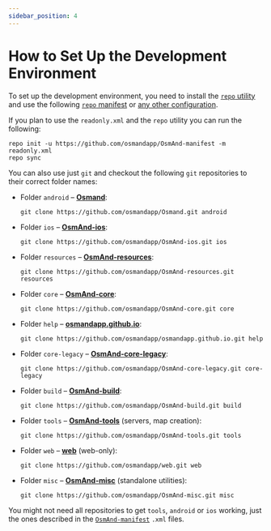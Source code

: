 ```yaml
---
sidebar_position: 4
---
```


# How to Set Up the Development Environment


To set up the development environment, you need to install the [`repo` utility](https://source.android.com/setup/develop#repo) and use the following [`repo` manifest](https://github.com/osmandapp/OsmAnd-manifest/blob/master/readonly.xml) or [any other configuration](https://github.com/osmandapp/OsmAnd-manifest).


If you plan to use the `readonly.xml` and the `repo` utility you can run the following:

```
repo init -u https://github.com/osmandapp/OsmAnd-manifest -m readonly.xml
repo sync
```

You can also use just `git` and checkout the following `git` repositories to their correct folder names:
* Folder `android` – **[Osmand](https://github.com/osmandapp/Osmand.git)**:
    ```
    git clone https://github.com/osmandapp/Osmand.git android
    ```
* Folder `ios` – **[OsmAnd-ios](https://github.com/osmandapp/OsmAnd-ios.git)**:
    ```
    git clone https://github.com/osmandapp/OsmAnd-ios.git ios
    ```
* Folder `resources` – **[OsmAnd-resources](https://github.com/osmandapp/OsmAnd-resources.git)**:
    ```
    git clone https://github.com/osmandapp/OsmAnd-resources.git resources
    ```
* Folder `core` – **[OsmAnd-core](https://github.com/osmandapp/OsmAnd-core.git)**:
    ```
    git clone https://github.com/osmandapp/OsmAnd-core.git core
    ```
* Folder `help` – **[osmandapp.github.io](https://github.com/osmandapp/osmandapp.github.io.git)**:
    ```
    git clone https://github.com/osmandapp/osmandapp.github.io.git help
    ```
* Folder `core-legacy` – **[OsmAnd-core-legacy](https://github.com/osmandapp/OsmAnd-core-legacy.git)**:
    ```
    git clone https://github.com/osmandapp/OsmAnd-core-legacy.git core-legacy
    ```
* Folder `build` – **[OsmAnd-build](https://github.com/osmandapp/OsmAnd-build.git)**:
    ```
    git clone https://github.com/osmandapp/OsmAnd-build.git build
    ```
* Folder `tools` – **[OsmAnd-tools](https://github.com/osmandapp/OsmAnd-tools.git)** (servers, map creation):
    ```
    git clone https://github.com/osmandapp/OsmAnd-tools.git tools
    ```
* Folder `web` – **[web](https://github.com/osmandapp/web.git)** (web-only):
    ```
    git clone https://github.com/osmandapp/web.git web
    ```
* Folder `misc` – **[OsmAnd-misc](https://github.com/osmandapp/OsmAnd-misc.git)** (standalone utilities):
    ```
    git clone https://github.com/osmandapp/OsmAnd-misc.git misc
    ```


You might not need all repositories to get `tools`, `android` or `ios` working, just the ones described in the [`OsmAnd-manifest`](https://github.com/osmandapp/OsmAnd-manifest) `.xml` files.
